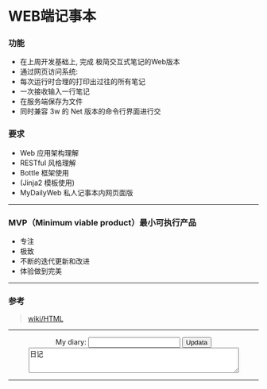 # WEB端记事本

### 功能
+ 在上周开发基础上, 完成 极简交互式笔记的Web版本
+ 通过网页访问系统:
+ 每次运行时合理的打印出过往的所有笔记
+ 一次接收输入一行笔记
+ 在服务端保存为文件
+ 同时兼容 3w 的 Net 版本的命令行界面进行交

### 要求
+ Web 应用架构理解
+ RESTful 风格理解
+ Bottle 框架使用
+ (Jinja2 模板使用)
+ MyDailyWeb 私人记事本内网页面版


----------

### MVP（Minimum viable product）最小可执行产品

+ 专注
+ 极致
+ 不断的迭代更新和改进
+ 体验做到完美


----------
### 参考

> [wiki/HTML](https://en.wikipedia.org/wiki/HTML)


<html>
<body>
<hr>
<form action="diary" method="get">
        <center>
        My diary: <input type="text" name="diary_text" />
        <input type="submit" value="Updata" />
        <br>
        <textarea rows="3" cols="50" readonly>
日记
        </textarea>
        <center>
</form>
</body>
</html>





----------


